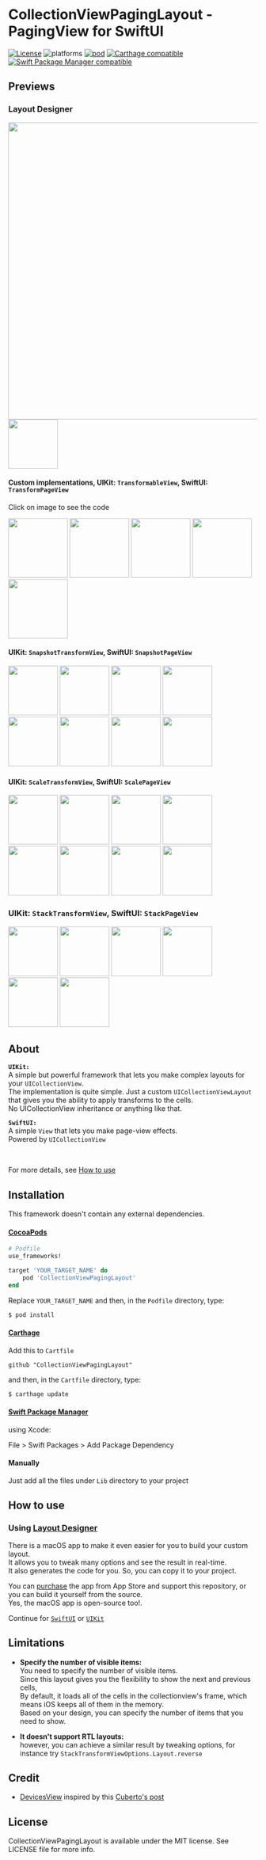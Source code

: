 # CollectionViewPagingLayout - PagingView for SwiftUI

[![License](https://img.shields.io/cocoapods/l/CollectionViewPagingLayout.svg?style=flat)](http://cocoapods.org/pods/CollectionViewPagingLayout)
![platforms](https://img.shields.io/badge/platforms-iOS-333333.svg)
[![pod](https://img.shields.io/cocoapods/v/CollectionViewPagingLayout.svg)](https://cocoapods.org/pods/CollectionViewPagingLayout)
[![Carthage compatible](https://img.shields.io/badge/Carthage-compatible-4BC51D.svg?style=flat)](https://github.com/Carthage/Carthage) 
[![Swift Package Manager compatible](https://img.shields.io/badge/Swift%20Package%20Manager-compatible-brightgreen.svg)](https://github.com/apple/swift-package-manager)

## Previews

### Layout Designer
[<img width="600" src="https://amir.app/git/layout_designer_preview.gif">](https://apps.apple.com/nl/app/layout-designer/id1507238011?l=en&mt=12)   
<a href="https://apps.apple.com/nl/app/layout-designer/id1507238011?l=en&mt=12"> <img width="100" src="http://amir.app/git/app_store.png"></img> </a>    


#### Custom implementations, UIKit: `TransformableView`, SwiftUI: `TransformPageView`
Click on image to see the code

<p float="left">

[<img width="120" src="https://amir.app/git/flowlayout_preview.gif">](https://github.com/amirdew/CollectionViewPagingLayout/tree/master/Samples/PagingLayoutSamples/Modules/UIKit/Fruits)
[<img width="120" src="https://amir.app/git/gallery_preview.gif">](https://github.com/amirdew/CollectionViewPagingLayout/tree/master/Samples/PagingLayoutSamples/Modules/UIKit/Gallery)
[<img width="120" src="https://amir.app/git/cards_preview.gif">](https://github.com/amirdew/CollectionViewPagingLayout/tree/master/Samples/PagingLayoutSamples/Modules/UIKit/Cards)
[<img width="120" src="https://amir.app/git/devices.gif">](https://github.com/amirdew/CollectionViewPagingLayout/blob/master/Samples/PagingLayoutSamples/Modules/SwiftUI/DevicesView.swift)
[<img width="120" src="https://amir.app/git/weather.gif">](https://github.com/amirdew/CollectionViewPagingLayout/tree/master/Samples/PagingLayoutSamples/Modules/SwiftUI/WeatherTabView)
<p />

#### UIKit: `SnapshotTransformView`, SwiftUI: `SnapshotPageView`


<p float="left">

[<img width="100" src="https://amir.app/git/shapes_preview/snapshot_grid.gif">](https://github.com/amirdew/CollectionViewPagingLayout/blob/master/Lib/Snapshot/SnapshotTransformViewOptions%2BLayout.swift#L14) 
[<img width="100" src="https://amir.app/git/shapes_preview/snapshot_space.gif">](https://github.com/amirdew/CollectionViewPagingLayout/blob/master/Lib/Snapshot/SnapshotTransformViewOptions%2BLayout.swift#L15) 
[<img width="100" src="https://amir.app/git/shapes_preview/snapshot_chess.gif">](https://github.com/amirdew/CollectionViewPagingLayout/blob/master/Lib/Snapshot/SnapshotTransformViewOptions%2BLayout.swift#L16) 
[<img width="100" src="https://amir.app/git/shapes_preview/snapshot_tiles.gif">](https://github.com/amirdew/CollectionViewPagingLayout/blob/master/Lib/Snapshot/SnapshotTransformViewOptions%2BLayout.swift#L17) 
[<img width="100" src="https://amir.app/git/shapes_preview/snapshot_lines.gif">](https://github.com/amirdew/CollectionViewPagingLayout/blob/master/Lib/Snapshot/SnapshotTransformViewOptions%2BLayout.swift#L18) 
[<img width="100" src="https://amir.app/git/shapes_preview/snapshot_bars.gif">](https://github.com/amirdew/CollectionViewPagingLayout/blob/master/Lib/Snapshot/SnapshotTransformViewOptions%2BLayout.swift#L19) 
[<img width="100" src="https://amir.app/git/shapes_preview/snapshot_puzzle.gif">](https://github.com/amirdew/CollectionViewPagingLayout/blob/master/Lib/Snapshot/SnapshotTransformViewOptions%2BLayout.swift#L20) 
[<img width="100" src="https://amir.app/git/shapes_preview/snapshot_fade.gif">](https://github.com/amirdew/CollectionViewPagingLayout/blob/master/Lib/Snapshot/SnapshotTransformViewOptions%2BLayout.swift#L21) 
</p>

         
#### UIKit: `ScaleTransformView`, SwiftUI: `ScalePageView`
<p float="left">

[<img width="100" src="https://amir.app/git/shapes_preview/scale_invertedcylinder.gif"></img>](https://github.com/amirdew/CollectionViewPagingLayout/blob/master/Lib/Scale/ScaleTransformViewOptions%2BLayout.swift#L14)
[<img width="100" src="https://amir.app/git/shapes_preview/scale_cylinder.gif"></img>](https://github.com/amirdew/CollectionViewPagingLayout/blob/master/Lib/Scale/ScaleTransformViewOptions%2BLayout.swift#L15)
[<img width="100" src="https://amir.app/git/shapes_preview/scale_coverflow.gif"></img>](https://github.com/amirdew/CollectionViewPagingLayout/blob/master/Lib/Scale/ScaleTransformViewOptions%2BLayout.swift#L16)
[<img width="100" src="https://amir.app/git/shapes_preview/scale_rotary.gif"></img>](https://github.com/amirdew/CollectionViewPagingLayout/blob/master/Lib/Scale/ScaleTransformViewOptions%2BLayout.swift#L17)
[<img width="100" src="https://amir.app/git/shapes_preview/scale_linear.gif"></img>](https://github.com/amirdew/CollectionViewPagingLayout/blob/master/Lib/Scale/ScaleTransformViewOptions%2BLayout.swift#L18)
[<img width="100" src="https://amir.app/git/shapes_preview/scale_easein.gif"></img>](https://github.com/amirdew/CollectionViewPagingLayout/blob/master/Lib/Scale/ScaleTransformViewOptions%2BLayout.swift#L19)
[<img width="100" src="https://amir.app/git/shapes_preview/scale_easeout.gif"></img>](https://github.com/amirdew/CollectionViewPagingLayout/blob/master/Lib/Scale/ScaleTransformViewOptions%2BLayout.swift#L20)
[<img width="100" src="https://amir.app/git/shapes_preview/scale_blur.gif"></img>](https://github.com/amirdew/CollectionViewPagingLayout/blob/master/Lib/Scale/ScaleTransformViewOptions%2BLayout.swift#L21)
</p>

### UIKit: `StackTransformView`, SwiftUI: `StackPageView`

<p float="left">

[<img width="100" src="https://amir.app/git/shapes_preview/stack_transparent.gif"></img>](https://github.com/amirdew/CollectionViewPagingLayout/blob/master/Lib/Stack/StackTransformViewOptions%2BLayout.swift#L14)
[<img width="100" src="https://amir.app/git/shapes_preview/stack_blur.gif"></img>](https://github.com/amirdew/CollectionViewPagingLayout/blob/master/Lib/Stack/StackTransformViewOptions%2BLayout.swift#L15)
[<img width="100" src="https://amir.app/git/shapes_preview/stack_perspective.gif"></img>](https://github.com/amirdew/CollectionViewPagingLayout/blob/master/Lib/Stack/StackTransformViewOptions%2BLayout.swift#L16)
[<img width="100" src="https://amir.app/git/shapes_preview/stack_reverse.gif"></img>](https://github.com/amirdew/CollectionViewPagingLayout/blob/master/Lib/Stack/StackTransformViewOptions%2BLayout.swift#L17)
[<img width="100" src="https://amir.app/git/shapes_preview/stack_rotary.gif"></img>](https://github.com/amirdew/CollectionViewPagingLayout/blob/master/Lib/Stack/StackTransformViewOptions%2BLayout.swift#L18)
[<img width="100" src="https://amir.app/git/shapes_preview/stack_vortex.gif"></img>](https://github.com/amirdew/CollectionViewPagingLayout/blob/master/Lib/Stack/StackTransformViewOptions%2BLayout.swift#L19)
</p>


## About

**`UIKit:`**  
A simple but powerful framework that lets you make complex layouts for your `UICollectionView`.        
The implementation is quite simple. Just a custom `UICollectionViewLayout` that gives you the ability to apply transforms to the cells.       
No UICollectionView inheritance or anything like that.             

**`SwiftUI:`**  
A simple `View` that lets you make page-view effects.   
Powered by `UICollectionView`
     
     
    
<br>

For more details, see [How to use](https://github.com/amirdew/CollectionViewPagingLayout#how-to-use)   

## Installation
This framework doesn't contain any external dependencies.

#### [CocoaPods](https://guides.cocoapods.org/using/using-cocoapods.html)

```ruby
# Podfile
use_frameworks!

target 'YOUR_TARGET_NAME' do
    pod 'CollectionViewPagingLayout'
end
```
Replace `YOUR_TARGET_NAME` and then, in the `Podfile` directory, type:

```bash
$ pod install
```

#### [Carthage](https://github.com/Carthage/Carthage)

Add this to `Cartfile`

```
github "CollectionViewPagingLayout"
```

and then, in the `Cartfile` directory, type:
```bash
$ carthage update
```

#### [Swift Package Manager](https://github.com/apple/swift-package-manager)

using Xcode:

File > Swift Packages > Add Package Dependency

#### Manually
Just add all the files under `Lib` directory to your project

## How to use

### Using [Layout Designer](https://apps.apple.com/nl/app/layout-designer/id1507238011?l=en&mt=1)
      
There is a macOS app to make it even easier for you to build your custom layout.            
It allows you to tweak many options and see the result in real-time.        
It also generates the code for you. So, you can copy it to your project.       

You can [purchase](https://apps.apple.com/nl/app/layout-designer/id1507238011?l=en&mt=1) the app from App Store and support this repository,
or you can build it yourself from the source.  
Yes, the macOS app is open-source too!. 


Continue for [`SwiftUI`](https://github.com/amirdew/CollectionViewPagingLayout/blob/master/HOW_TO_USE_SWIFTUI.md) or [`UIKit`](https://github.com/amirdew/CollectionViewPagingLayout/blob/master/HOW_TO_USE_UIKIT.md)


## Limitations
-  **Specify the number of visible items:**    
You need to specify the number of visible items.       
Since this layout gives you the flexibility to show the next and previous cells,        
By default, it loads all of the cells in the collectionview's frame, which means iOS keeps all of them in the memory.      
Based on your design, you can specify the number of items that you need to show.     

- **It doesn't support RTL layouts:**   
however, you can achieve a similar result by tweaking options, for instance try `StackTransformViewOptions.Layout.reverse`

## Credit

- [DevicesView](https://github.com/amirdew/CollectionViewPagingLayout/blob/master/Samples/PagingLayoutSamples/Modules/SwiftUI/DevicesView.swift) inspired by this [Cuberto's post](https://dribbble.com/shots/12580831-Principle-Tutorial-Onboarding-Flow-Animation)

## License

CollectionViewPagingLayout is available under the MIT license. See LICENSE file for more info.
